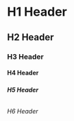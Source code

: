 # <h1> H1 Header
## <h2> H2 Header
### <h3> H3 Header
#### <h4> H4 Header
##### <h5> H5 Header
###### <h6> H6 Header
